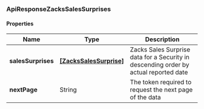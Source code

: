 
[//]: # (CLASS:ApiResponseZacksSalesSurprises)

[//]: # (KIND:object)

### ApiResponseZacksSalesSurprises

#### Properties

[//]: # (START_DEFINITION)

Name | Type | Description
------------ | ------------- | -------------
**salesSurprises** | [**[ZacksSalesSurprise]**](ZacksSalesSurprise.md) | Zacks Sales Surprise data for a Security in descending order by actual reported date &nbsp;
**nextPage** | String | The token required to request the next page of the data &nbsp;

[//]: # (END_DEFINITION)


[//]: # (CONTAINED_CLASS:ZacksSalesSurprise)





